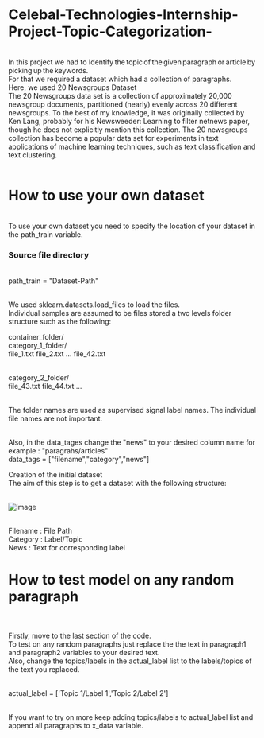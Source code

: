 # Celebal-Technologies-Internship-Project-Topic-Categorization-
<br>
In this project we had to Identify the topic of the given paragraph or article by picking up the keywords.<br>
For that we required a dataset which had a collection of paragraphs.<br>
Here, we used 20 Newsgroups Dataset<br>
The 20 Newsgroups data set is a collection of approximately 20,000 newsgroup documents, partitioned (nearly) evenly across 20 different newsgroups. To the best of my knowledge, it was originally collected by Ken Lang, probably for his Newsweeder: Learning to filter netnews paper, though he does not explicitly mention this collection. The 20 newsgroups collection has become a popular data set for experiments in text applications of machine learning techniques, such as text classification and text clustering.<br><br>

# How to use your own dataset 
<br>
To use your own dataset you need to specify the location of your dataset in the path_train variable. <br>

### Source file directory 
<br>
path_train = "Dataset-Path"   <br><br>

We used sklearn.datasets.load_files to load the files. <br>
Individual samples are assumed to be files stored a two levels folder structure such as the following:<br>

container_folder/  <br>
category_1_folder/  <br>
file_1.txt file_2.txt … file_42.txt  <br> <br>

category_2_folder/  <br>
file_43.txt file_44.txt …  <br><br>

The folder names are used as supervised signal label names. The individual file names are not important. <br> <br>

Also, in the data_tages change the "news" to your desired column name for example : "paragrahs/articles" <br>
data_tags = ["filename","category","news"]   <br>

Creation of the initial dataset <br>
The aim of this step is to get a dataset with the following structure: <br><br>

![image](https://user-images.githubusercontent.com/60377214/127752332-4bcee7fc-5ab5-491c-9505-23532315ef82.png)   <br><br>

Filename : File Path  <br>
Category : Label/Topic   <br>
News : Text for corresponding label  <br>


# How to test model on any random paragraph <br> <br>

Firstly, move to the last section of the code. <br>
To test on any random paragraphs just replace the the text in paragraph1 and paragraph2 variables to your desired text. <br>
Also, change the topics/labels in the actual_label list to the labels/topics of the text you replaced. <br><br>

actual_label = ['Topic 1/Label 1','Topic 2/Label 2']  <br><br>

If you want to try on more keep adding topics/labels to actual_label list and append all paragraphs to x_data variable. <br><br><br>


